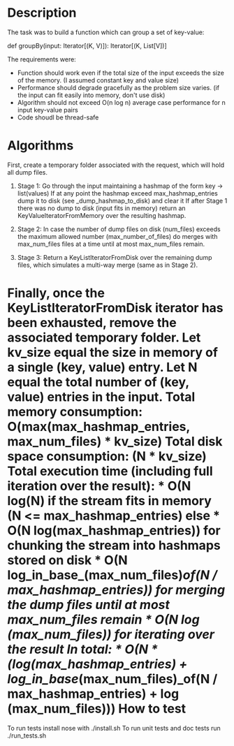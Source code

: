 Description
=================

The task was to build a function which can group a set of key-value:

def groupBy(input: Iterator[(K, V)]): Iterator[(K, List[V])]

The requirements were:
* Function should work even if the total size of the input exceeds the size of the memory. (I assumed constant key and value size)
* Performance should degrade gracefully as the problem size varies. (if the input can fit easily into memory, don't use disk)
* Algorithm should not exceed O(n log n) average case performance for n input key-value pairs
* Code shoudl be thread-safe

Algorithms
=================
First, create a temporary folder associated with the request, which will hold all dump files.

1) Stage 1: Go through the input maintaining a hashmap of the form key -> list(values)
If at any point the hashmap exceed max_hashmap_entries dump it to disk (see _dump_hashmap_to_disk)
and clear it
If after Stage 1 there was no dump to disk (input fits in memory) return an KeyValueIteratorFromMemory over
the resulting hashmap.

2) Stage 2: In case the number of dump files on disk (num_files) exceeds the maximum allowed number
(max_number_of_files) do merges with max_num_files files at a time until at most max_num_files remain.

3) Stage 3: Return a KeyListIteratorFromDisk over the remaining dump files, which simulates a multi-way merge
(same as in Stage 2).

Finally, once the KeyListIteratorFromDisk iterator has been exhausted, remove the associated temporary folder.
Let kv_size equal the size in memory of a single (key, value) entry.
Let N equal the total number of (key, value) entries in the input.
Total memory consumption: O(max(max_hashmap_entries, max_num_files) * kv_size)
Total disk space consumption: (N * kv_size)
Total execution time (including full iteration over the result):
    * O(N log(N) if the stream fits in memory (N <= max_hashmap_entries)
    else
    * O(N log(max_hashmap_entries)) for chunking the stream into hashmaps stored on disk
    * O(N log_in_base_(max_num_files)_of(N / max_hashmap_entries)) for merging the dump files until at most
        max_num_files remain
    * O(N log (max_num_files)) for iterating over the result
In total:
    * O(N * (log(max_hashmap_entries) + log_in_base_(max_num_files)_of(N / max_hashmap_entries) +
                      log (max_num_files)))
How to test
=================
To run tests install nose with ./install.sh
To run unit tests and doc tests run ./run_tests.sh
